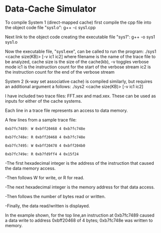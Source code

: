 # Data-Cache Simulator

To compile System 1 (direct-mapped cache) first compile 
the cpp file into the object code file "sys1.o":
 	g++ -c sys1.cpp

Next link to the object code creating the executable
file "sys1":
	g++ -o sys1 sys1.o

Now the executable file, "sys1.exe", can be called to run the program:
	./sys1 <filename> <cache size(KB)> [-v ic1 ic2]
where filename is the name of the trace file to be analyzed,
cache size is the size of the cache(kb),
-v toggles verbose mode
ic1 is the instruction count for the start of the verbose stream
ic2 is the instruction count for the end of the verbose stream

System 2 (k-way set associative cache) is compiled similarly,
but requires an additional argument a follows:
	./sys2 <filename> <cache size(KB)> <associativity> [-v ic1 ic2]

I have included two trace files: FFT.xex and mad.xex. These can be used as inputs for either of the cache systems.

Each line in a trace file represents an access to data memory.

A few lines from a sample trace file:

	0xb7fc7489: W 0xbff20468 4 0xb7fc748e

	0xb7fc748e: R 0xbff20468 4 0xb7fc748e

	0xb7fc7495: W 0xbff20478 4 0xbff204b0

	0xb7fc749e: R 0xb7fd9ff4 4 0x15f24

-The first hexadecimal integer is the address of the instruction that caused the data memory access.

-Then follows W for write, or R for read. 

-The next hexadecimal integer is the memory address for that data access.

-Then follows the number of bytes read or written.

-Finally, the data read/written is displayed. 


In the example shown, for the top line,an instruction at 0xb7fc7489 caused a data write to address 0xbff20468 of 4 bytes; 0xb7fc748e was written to memory.

